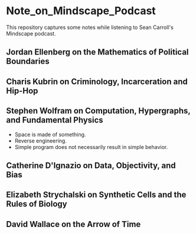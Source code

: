 # Note_on_Mindscape_Podcast
This repository captures some notes while listening to Sean Carroll's Mindscape podcast.

## Jordan Ellenberg on the Mathematics of Political Boundaries

## Charis Kubrin on Criminology, Incarceration and Hip-Hop

## Stephen Wolfram on Computation, Hypergraphs, and Fundamental Physics
- Space is made of something.
- Reverse engineering.
- Simple program does not necessarily result in simple behavior. 

## Catherine D'Ignazio on Data, Objectivity, and Bias

## Elizabeth Strychalski on Synthetic Cells and the Rules of Biology

## David Wallace on the Arrow of Time
